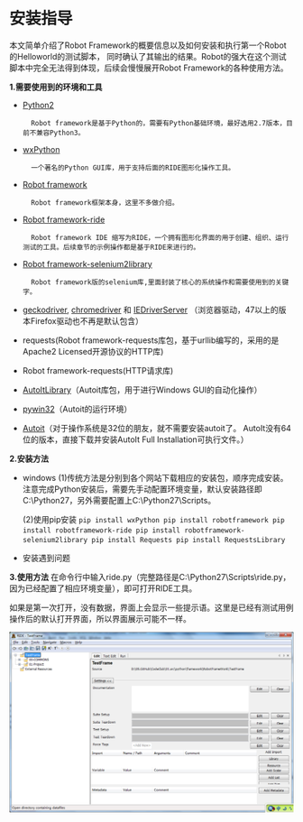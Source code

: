# 安装指导

本文简单介绍了Robot Framework的概要信息以及如何安装和执行第一个Robot的Helloworld的测试脚本，
同时确认了其输出的结果。Robot的强大在这个测试脚本中完全无法得到体现，后续会慢慢展开Robot Framework的各种使用方法。

**1.需要使用到的环境和工具**

- [Python2](https://www.python.org/)

        Robot framework是基于Python的，需要有Python基础环境，最好选用2.7版本，目前不兼容Python3。
  
- [wxPython](https://www.wxpython.org/pages/downloads/)
  
        一个著名的Python GUI库，用于支持后面的RIDE图形化操作工具。

- [Robot framework](https://pypi.python.org/pypi/robotframework/2.8.5)
  
        Robot framework框架本身，这里不多做介绍。

- [Robot framework-ride](https://pypi.python.org/pypi/robotframework-ride)
        
        Robot framework IDE 缩写为RIDE，一个拥有图形化界面的用于创建、组织、运行测试的工具。后续章节的示例操作都是基于RIDE来进行的。

- [Robot framework-selenium2library](https://pypi.python.org/pypi/robotframework-selenium2library/1.5.0)
        
        Robot framework版的selenium库,里面封装了核心的系统操作和需要使用到的关键字。
 
- [geckodriver](https://github.com/mozilla/geckodriver/releases), [chromedriver](http://chromedriver.storage.googleapis.com/index.html) 和 [IEDriverServer](http://selenium-release.storage.googleapis.com/index.html) （浏览器驱动，47以上的版本Firefox驱动也不再是默认包含）

- requests(Robot framework-requests库包，基于urllib编写的，采用的是Apache2 Licensed开源协议的HTTP库)


- Robot framework-requests(HTTP请求库)
    

- [AutoItLibrary](https://code.google.com/archive/p/robotframework-autoitlibrary/downloads)（Autoit库包，用于进行Windows GUI的自动化操作）

- [pywin32](https://sourceforge.net/projects/pywin32/files/pywin32/Build%20219/)（Autoit的运行环境）

- [Autoit](https://www.autoitscript.com/site/autoit/downloads/)（对于操作系统是32位的朋友，就不需要安装autoit了。 AutoIt没有64位的版本，直接下载并安装AutoIt Full Installation可执行文件。）
    

**2.安装方法**
- windows 
    (1)传统方法是分别到各个网站下载相应的安装包，顺序完成安装。
    注意完成Python安装后，需要先手动配置环境变量，默认安装路径即C:\Python27，另外需要配置上C:\Python27\Scripts。
    
    (2)使用pip安装
        ```
        pip install wxPython
        pip install robotframework
        pip install robotframework-ride
        pip install robotframework-selenium2library
        pip install Requests
        pip install RequestsLibrary
        ```

- 安装遇到问题
   
**3.使用方法**
在命令行中输入ride.py（完整路径是C:\Python27\Scripts\ride.py，因为已经配置了相应环境变量），即可打开RIDE工具。

如果是第一次打开，没有数据，界面上会显示一些提示语。这里是已经有测试用例操作后的默认打开界面，所以界面展示可能不一样。

![](Image/Gui04.png)

